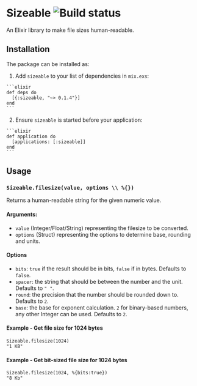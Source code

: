 # Sizeable ![Build status](https://travis-ci.org/arvidkahl/sizeable.svg)

An Elixir library to make file sizes human-readable.

## Installation

The package can be installed as:

  1. Add `sizeable` to your list of dependencies in `mix.exs`:

    ```elixir
    def deps do
      [{:sizeable, "~> 0.1.4"}]
    end
    ```

  2. Ensure `sizeable` is started before your application:

    ```elixir
    def application do
      [applications: [:sizeable]]
    end
    ```

## Usage

### `Sizeable.filesize(value, options \\ %{})`

Returns a human-readable string for the given numeric value.

#### Arguments:

- `value` (Integer/Float/String) representing the filesize to be converted.
- `options` (Struct) representing the options to determine base, rounding and units.

#### Options

- `bits`: `true` if the result should be in bits, `false` if in bytes. Defaults to `false`.
- `spacer`: the string that should be between the number and the unit. Defaults to `" "`.
- `round`: the precision that the number should be rounded down to. Defaults to `2`.
- `base`: the base for exponent calculation. `2` for binary-based numbers, any other Integer can be used. Defaults to `2`.

#### Example - Get file size for 1024 bytes

    Sizeable.filesize(1024)
    "1 KB"

#### Example - Get bit-sized file size for 1024 bytes

    Sizeable.filesize(1024, %{bits:true})
    "8 Kb"
